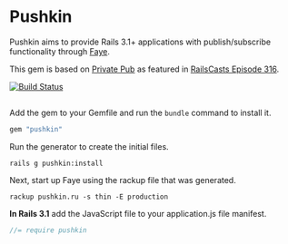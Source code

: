 # Pushkin

Pushkin aims to provide Rails 3.1+ applications with publish/subscribe functionality through [Faye](http://faye.jcoglan.com/).

This gem is based on [Private Pub](https://github.com/ryanb/private_pub) as featured in [RailsCasts Episode 316](http://railscasts.com/episodes/316-private-pub).

[![Build Status](https://secure.travis-ci.org/rossta/pushkin.png)](http://travis-ci.org/rossta/pushkin)

##

Add the gem to your Gemfile and run the `bundle` command to install it.

```ruby
gem "pushkin"
```

Run the generator to create the initial files.

```
rails g pushkin:install
```

Next, start up Faye using the rackup file that was generated.

```
rackup pushkin.ru -s thin -E production
```

**In Rails 3.1** add the JavaScript file to your application.js file manifest.

```javascript
//= require pushkin
```
